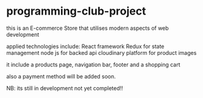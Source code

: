 # programming-club-project

this is an E-commerce Store that utilises modern aspects of web development

applied technologies include:
React framework
Redux for state management
node js for backed api
cloudinary platform for product images

it include a products page, navigation bar, footer and a shopping cart

also a payment method will be added soon.

NB: its still in development not yet completed!!
